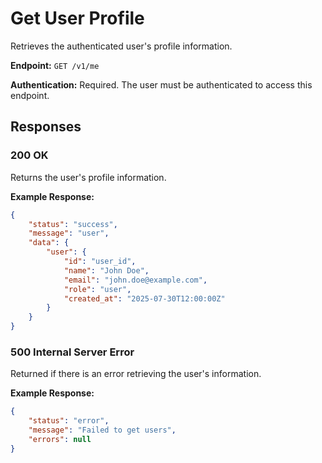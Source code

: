 # Get User Profile

Retrieves the authenticated user's profile information.

**Endpoint:** `GET /v1/me`

**Authentication:** Required. The user must be authenticated to access this endpoint.

## Responses

### 200 OK

Returns the user's profile information.

**Example Response:**

```json
{
    "status": "success",
    "message": "user",
    "data": {
        "user": {
            "id": "user_id",
            "name": "John Doe",
            "email": "john.doe@example.com",
            "role": "user",
            "created_at": "2025-07-30T12:00:00Z"
        }
    }
}
```

### 500 Internal Server Error

Returned if there is an error retrieving the user's information.

**Example Response:**

```json
{
    "status": "error",
    "message": "Failed to get users",
    "errors": null
}
```
